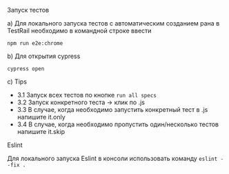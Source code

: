 Запуск тестов


a) Для локального запуска тестов с автоматическим созданием рана в TestRail необходимо 
в командной строке ввести 
 
 `npm run e2e:chrome`


b) Для открытия cypress 

`cypress open`

c) Tips

* 3.1 Запуск всех тестов по кнопке `run all specs `
* 3.2 Запуск конкретного теста -> клик по .js 
* 3.3 В случае, когда необходимо запустить конкретный тест в .js напишите it.only
* 3.4 В случае, когда необходимо пропустить один/несколько тестов напишите it.skip

Eslint

Для локального запуска Eslint в консоли использовать команду `eslint --fix .`
